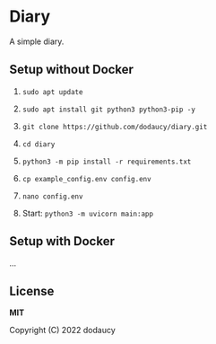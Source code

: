 # Diary

A simple diary.

## Setup without Docker

1. `sudo apt update`

2. `sudo apt install git python3 python3-pip -y`

3. `git clone https://github.com/dodaucy/diary.git`

4. `cd diary`

5. `python3 -m pip install -r requirements.txt`

6. `cp example_config.env config.env`

7. `nano config.env`

8. Start: `python3 -m uvicorn main:app`

## Setup with Docker

...

## License

**MIT**

Copyright (C) 2022 dodaucy
